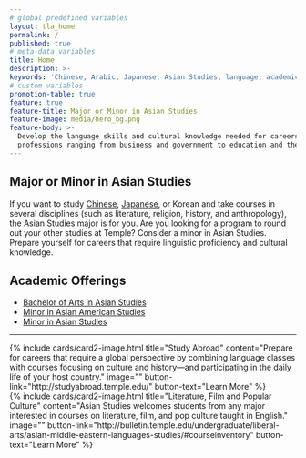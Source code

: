 ```yaml
---
# global predefined variables
layout: tla_home
permalink: /
published: true
# meta-data variables
title: Home
description: >-
keywords: 'Chinese, Arabic, Japanese, Asian Studies, language, academic offerings, major, minor, certificate'
# custom variables
promotion-table: true
feature: true
feature-title: Major or Minor in Asian Studies
feature-image: media/hero_bg.png
feature-body: >-
  Develop the language skills and cultural knowledge needed for careers and
  professions ranging from business and government to education and the media.
---
```

## Major or Minor in Asian Studies
If you want to study [Chinese](http://www.cla.temple.edu/chinese/), [Japanese](http://www.cla.temple.edu/japanese/), or Korean and take courses in several disciplines (such as literature, religion, history, and anthropology), the Asian Studies major is for you. Are you looking for a program to round out your other studies at Temple? Consider a minor in Asian Studies. Prepare yourself for careers that require linguistic proficiency and cultural knowledge. 

## Academic Offerings

- [Bachelor of Arts in Asian Studies](http://bulletin.temple.edu/undergraduate/liberal-arts/asian-studies/ba-asian-studies/)
- [Minor in Asian American Studies](http://bulletin.temple.edu/undergraduate/liberal-arts/asian-studies/asian-american-studies-minor/#text)
- [Minor in Asian Studies](http://bulletin.temple.edu/undergraduate/liberal-arts/asian-studies/asian-studies-minor/)

___

<div class="row row-wide">
  <div class="col m12 l4">{% include cards/card2-image.html
    title="Study Abroad"
    content="Prepare for careers that require a global perspective by combining language classes with courses focusing on culture and history—and participating in the daily life of your host country."
    image=""
    button-link="http://studyabroad.temple.edu/"
    button-text="Learn More" %}
  </div>
  <div class="row row-wide">
    </div>
    <div class="row row-wide">
      <div class="col m12 l4">{% include cards/card2-image.html
        title="Literature, Film and Popular Culture"
        content="Asian Studies welcomes students from any major interested in courses on literature, film, and pop culture taught in English."
        image=""
        button-link="http://bulletin.temple.edu/undergraduate/liberal-arts/asian-middle-eastern-languages-studies/#courseinventory"
        button-text="Learn More" %}
      </div>
</div>
